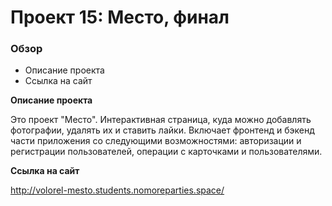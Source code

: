 # Проект 15: Место, финал

### Обзор
* Описание проекта
* Ссылка на сайт

**Описание проекта**

Это проект "Место". Интерактивная страница, куда можно добавлять фотографии, удалять их и ставить лайки.
Включает фронтенд и бэкенд части приложения со следующими возможностями: 
авторизации и регистрации пользователей, операции с карточками и пользователями.

**Ссылка на сайт**

http://volorel-mesto.students.nomoreparties.space/